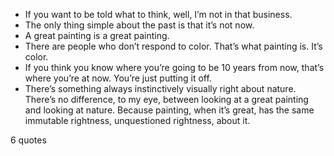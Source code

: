  - If you want to be told what to think, well, I’m not in that business.
 - The only thing simple about the past is that it’s not now.
 - A great painting is a great painting.
 - There are people who don’t respond to color. That’s what painting is. It’s color.
 - If you think you know where you’re going to be 10 years from now, that’s where you’re at now. You’re just putting it off.
 - There’s something always instinctively visually right about nature. There’s no difference, to my eye, between looking at a great painting and looking at nature. Because painting, when it’s great, has the same immutable rightness, unquestioned rightness, about it.

6 quotes